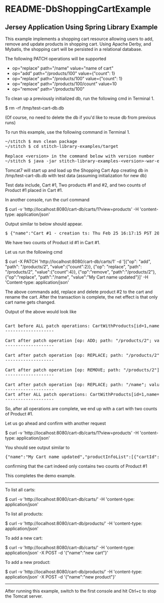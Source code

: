 README-DbShoppingCartExample
============================

Jersey Application Using Spring Library Example
--------------------------------------------------

This example implements a shopping cart resource allowing users to add, remove and update products in shopping cart. Using Apache Derby, and Mybatis, the shopping cart will be persisted in a relational database.

The following PATCH operations will be supported

* op="replace" path="/name" value="name of cart"
* op="add"     path="/products/100"     value={"count": 1}
* op="replace" path="/products/100"     value={"count": 1}
* op="replace" path="/products/100/count" value=10
* op="remove"  path="/products/100"


To clean up a previously initialized db, run the following cmd in Terminal 1.

$ rm -rf /tmp/test-cart-db.db

(Of course, no need to delete the db if you'd like to reuse db from previous runs)

To run this example, use the following command in Terminal 1.

<pre>
~/stitch $ mvn clean package
~/stitch $ cd stitch-library-examples/target

Replace &lt;version&gt; in the command below with version number
~/stitch $ java -jar stitch-library-examples-&lt;version&gt;-war-exec.jar
</pre>

Tomcat7 will start up and load up the Shopping Cart App creating db in /tmp/test-cart-db.db with test data (assuming initialization for new db)

Test data include, Cart #1, Two products #1 and #2, and two counts of Product #1 placed in Cart #1.

In another console, run the curl command

$ curl -v 'http://localhost:8080/cart-db/carts/1?view=products' -H 'content-type: application/json'

Output similar to below should appear.

<pre>
$ {"name":"Cart #1 - creation ts: Thu Feb 25 16:17:15 PST 2016","productInfoList":[{"cartId":1,"productId":1,"count":2}],"id":1}
</pre>

We have two counts of Product id #1 in Cart #1.

Let us run the following cmd

$ curl -X PATCH 'http://localhost:8080/cart-db/carts/1' -d '[{"op": "add", "path": "/products/2", "value":{"count":2}}, {"op": "replace", "path": "/products/2", "value":{"count":4}}, {"op":"remove", "path":"/products/2"}, {"op":"replace", "path":"/name", "value":"My Cart name updated"}]' -H 'Content-type: application/json'

The above commands add, replace and delete product #2 to the cart and rename the cart. After the transaction is complete, the net effect is that only cart name gets changed.

Output of the above would look like

<pre>

Cart before ALL patch operations: CartWithProducts[id=1,name=Cart #1 - creation ts: Thu Feb 25 16:17:15 PST 2016,productInfoList=[[cartId=1,productId=1,count=2]]]
-------------------

Cart after patch operation [op: ADD; path: "/products/2"; value: {"count":2}] : CartWithProducts[id=1,name=Cart #1 - creation ts: Thu Feb 25 16:17:15 PST 2016,productInfoList=[[cartId=1,productId=1,count=2], [cartId=1,productId=2,count=2]]]
-------------------

Cart after patch operation [op: REPLACE; path: "/products/2"; value: {"count":4}] : CartWithProducts[id=1,name=Cart #1 - creation ts: Thu Feb 25 16:17:15 PST 2016,productInfoList=[[cartId=1,productId=1,count=2], [cartId=1,productId=2,count=4]]]
-------------------

Cart after patch operation [op: REMOVE; path: "/products/2"] : CartWithProducts[id=1,name=Cart #1 - creation ts: Thu Feb 25 16:17:15 PST 2016,productInfoList=[[cartId=1,productId=1,count=2]]]
-------------------

Cart after patch operation [op: REPLACE; path: "/name"; value: "My Cart name updated"] : CartWithProducts[id=1,name=Cart #1 - creation ts: Thu Feb 25 16:17:15 PST 2016,productInfoList=[[cartId=1,productId=1,count=2]]]
-------------------
Cart after ALL patch operations: CartWithProducts[id=1,name=My Cart name updated,productInfoList=[[cartId=1,productId=1,count=2]]]
-------------------
</pre>

So, after all operations are complete, we end up with a cart with two counts of Product #1.

Let us go ahead and confirm with another request

$ curl -v 'http://localhost:8080/cart-db/carts/1?view=products' -H 'content-type: application/json'

You should see output similar to

<pre>
{"name":"My Cart name updated","productInfoList":[{"cartId":1,"productId":1,"count":2}],"id":1}
</pre>

confirming that the cart indeed only contains two counts of Product #1

This completes the demo example.

---

To list all carts:

$ curl -v 'http://localhost:8080/cart-db/carts/' -H 'content-type: application/json'

To list all products:

$ curl -v 'http://localhost:8080/cart-db/products/' -H 'content-type: application/json'

To add a new cart:

$ curl -v 'http://localhost:8080/cart-db/carts/' -H 'content-type: application/json' -X POST -d '{"name":"new cart"}'

To add a new product:

$ curl -v 'http://localhost:8080/cart-db/products/' -H 'content-type: application/json' -X POST -d '{"name":"new product"}'

---

After running this example, switch to the first console and hit Ctrl+c to stop the Tomcat server.
